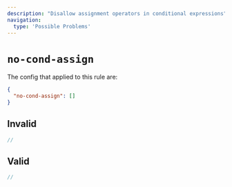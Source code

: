 ```yaml
---
description: "Disallow assignment operators in conditional expressions"
navigation:
  type: 'Possible Problems'
---
```


# `no-cond-assign`

The config that applied to this rule are:

```json
{
  "no-cond-assign": []
}
```

## Invalid

```js invalid
//
```

## Valid

```js valid
//
```
  